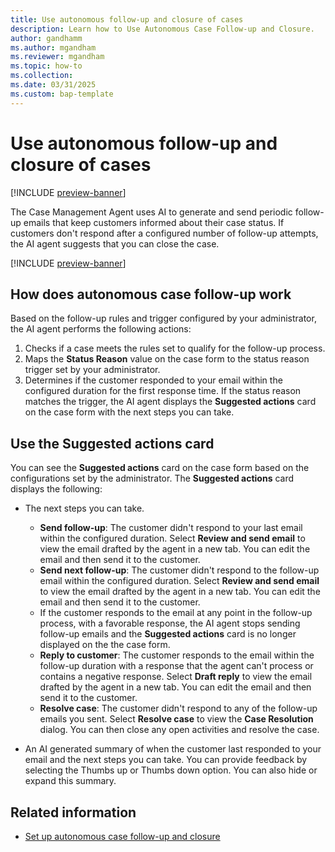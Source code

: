 ```yaml
---
title: Use autonomous follow-up and closure of cases
description: Learn how to Use Autonomous Case Follow-up and Closure.
author: gandhamm
ms.author: mgandham
ms.reviewer: mgandham
ms.topic: how-to 
ms.collection:
ms.date: 03/31/2025
ms.custom: bap-template 
---
```


# Use autonomous follow-up and closure of cases

[!INCLUDE [preview-banner](~/../shared-content/shared/preview-includes/preview-banner.md)]


The Case Management Agent uses AI to generate and send periodic follow-up emails that keep customers informed about their case status. If customers don't respond after a configured number of follow-up attempts, the AI agent suggests that you can close the case.

[!INCLUDE [preview-banner](../../../shared-content/shared/preview-includes/production-ready-preview-dynamics365.md)]



## How does autonomous case follow-up work

Based on the follow-up rules and trigger configured by your administrator, the AI agent performs the following actions:
 
1. Checks if a case meets the rules set to qualify for the follow-up process.
1. Maps the **Status Reason** value on the case form to the status reason trigger set by your administrator. 
1. Determines if the customer responded to your email within the configured duration for the first response time. If the status reason matches the trigger, the AI agent displays the **Suggested actions** card on the case form with the next steps you can take.
 
## Use the Suggested actions card

You can see the **Suggested actions** card on the case form based on the configurations set by the administrator. The **Suggested actions** card displays the following:

 - The next steps you can take.
 
      - **Send follow-up**: The customer didn't respond to your last email within the configured duration. Select **Review and send email** to view the email drafted by the agent in a new tab. You can edit the email and then send it to the customer.
      - **Send next follow-up**: The customer didn't respond to the follow-up email within the configured duration. Select **Review and send email** to view the email drafted by the agent in a new tab. You can edit the email and then send it to the customer.
     - If the customer responds to the email at any point in the follow-up process, with a favorable response, the AI agent stops sending follow-up emails and the **Suggested actions** card is no longer displayed on the the case form.
     - **Reply to customer**: The customer responds to the email within the follow-up duration with a response that the agent can't process or contains a negative response. Select **Draft reply** to view the email drafted by the agent in a new tab. You can edit the email and then send it to the customer.
      - **Resolve case**: The customer didn't respond to any of the follow-up emails you sent. Select **Resolve case** to view the **Case Resolution** dialog. You can then close any open activities and resolve the case.
 - An AI generated summary of when the customer last responded to your email and the next steps you can take. You can provide feedback by selecting the Thumbs up or Thumbs down option. You can also hide or expand this summary.

## Related information

- [Set up autonomous case follow-up and closure](../administer/set-up-case-closure.md)



